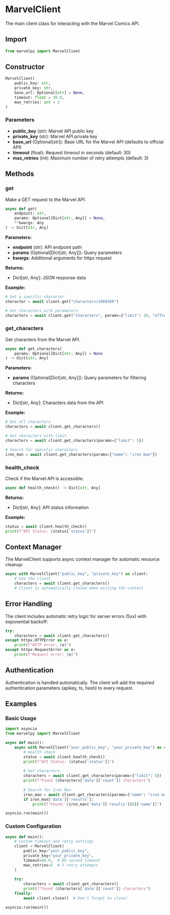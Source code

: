 # MarvelClient

The main client class for interacting with the Marvel Comics API.

## Import

```python
from marvelpy import MarvelClient
```

## Constructor

```python
MarvelClient(
    public_key: str,
    private_key: str,
    base_url: Optional[str] = None,
    timeout: float = 30.0,
    max_retries: int = 3
)
```

### Parameters

- **public_key** (str): Marvel API public key
- **private_key** (str): Marvel API private key
- **base_url** (Optional[str]): Base URL for the Marvel API (defaults to official API)
- **timeout** (float): Request timeout in seconds (default: 30)
- **max_retries** (int): Maximum number of retry attempts (default: 3)

## Methods

### get

Make a GET request to the Marvel API.

```python
async def get(
    endpoint: str,
    params: Optional[Dict[str, Any]] = None,
    **kwargs: Any
) -> Dict[str, Any]
```

**Parameters:**
- **endpoint** (str): API endpoint path
- **params** (Optional[Dict[str, Any]]): Query parameters
- **kwargs**: Additional arguments for httpx request

**Returns:**
- Dict[str, Any]: JSON response data

**Example:**
```python
# Get a specific character
character = await client.get("characters/1009368")

# Get characters with parameters
characters = await client.get("characters", params={"limit": 10, "offset": 0})
```

### get_characters

Get characters from the Marvel API.

```python
async def get_characters(
    params: Optional[Dict[str, Any]] = None
) -> Dict[str, Any]
```

**Parameters:**
- **params** (Optional[Dict[str, Any]]): Query parameters for filtering characters

**Returns:**
- Dict[str, Any]: Characters data from the API

**Example:**
```python
# Get all characters
characters = await client.get_characters()

# Get characters with limit
characters = await client.get_characters(params={"limit": 5})

# Search for specific characters
iron_man = await client.get_characters(params={"name": "iron man"})
```

### health_check

Check if the Marvel API is accessible.

```python
async def health_check() -> Dict[str, Any]
```

**Returns:**
- Dict[str, Any]: API status information

**Example:**
```python
status = await client.health_check()
print(f"API Status: {status['status']}")
```

## Context Manager

The MarvelClient supports async context manager for automatic resource cleanup:

```python
async with MarvelClient("public_key", "private_key") as client:
    # Use the client
    characters = await client.get_characters()
    # Client is automatically closed when exiting the context
```

## Error Handling

The client includes automatic retry logic for server errors (5xx) with exponential backoff:

```python
try:
    characters = await client.get_characters()
except httpx.HTTPError as e:
    print(f"HTTP error: {e}")
except httpx.RequestError as e:
    print(f"Request error: {e}")
```

## Authentication

Authentication is handled automatically. The client will add the required authentication parameters (apikey, ts, hash) to every request.

## Examples

### Basic Usage

```python
import asyncio
from marvelpy import MarvelClient

async def main():
    async with MarvelClient("your_public_key", "your_private_key") as client:
        # Health check
        status = await client.health_check()
        print(f"API Status: {status['status']}")
        
        # Get characters
        characters = await client.get_characters(params={"limit": 5})
        print(f"Found {characters['data']['count']} characters")
        
        # Search for Iron Man
        iron_man = await client.get_characters(params={"name": "iron man"})
        if iron_man['data']['results']:
            print(f"Found: {iron_man['data']['results'][0]['name']}")

asyncio.run(main())
```

### Custom Configuration

```python
async def main():
    # Custom timeout and retry settings
    client = MarvelClient(
        public_key="your_public_key",
        private_key="your_private_key",
        timeout=60.0,  # 60 second timeout
        max_retries=5  # 5 retry attempts
    )
    
    try:
        characters = await client.get_characters()
        print(f"Found {characters['data']['count']} characters")
    finally:
        await client.close()  # Don't forget to close!

asyncio.run(main())
```
